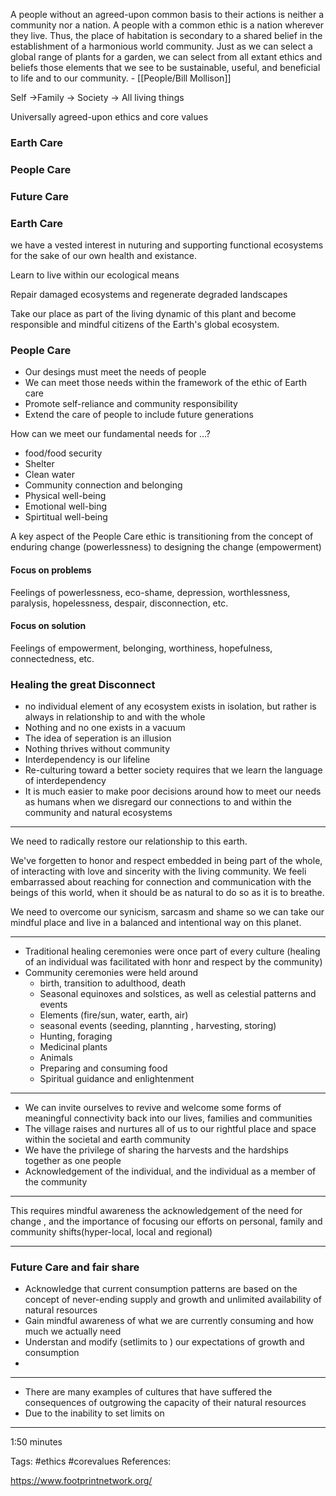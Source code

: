 
 A people without an agreed-upon common basis to their actions is neither a community nor a nation. A people with a common ethic is a nation wherever they live.
 Thus, the place of habitation is secondary to a shared belief in the establishment of a harmonious world community.
 Just as we can select a global range of plants for a garden, we can select from all extant ethics and beliefs those elements that we see to be sustainable, useful, and beneficial to life and to our community. - [[People/Bill Mollison]]

Self ->Family -> Society -> All living things

  Universally agreed-upon ethics and core values

### Earth Care
### People Care
### Future Care

### Earth Care
we have a vested interest in nuturing and supporting functional ecosystems for the sake of our own health and existance.

Learn to live within our ecological means

Repair damaged ecosystems and regenerate degraded landscapes

Take our place as part of the living dynamic of this plant and become responsible and mindful citizens of the Earth's global ecosystem.

### People Care

* Our desings must meet the needs of people 
* We can meet those needs within the framework of the ethic of Earth care
* Promote self-reliance and community responsibility
* Extend the care of people to include future generations

How can we meet our fundamental needs for ...?
* food/food security
* Shelter
* Clean water
* Community connection and belonging
* Physical well-being
* Emotional well-bing
* Spirtitual well-being

A key aspect of the People Care ethic is transitioning from the concept of enduring change (powerlessness) to designing the change (empowerment)

#### Focus on problems
Feelings of powerlessness, eco-shame, depression, worthlessness, paralysis, hopelessness, despair, disconnection, etc.

#### Focus on solution
Feelings of empowerment, belonging, worthiness, hopefulness, connectedness, etc.


### Healing the great Disconnect
* no individual element of any ecosystem exists in isolation, but rather is always in relationship to and with the whole
* Nothing and no one exists in a vacuum
* The idea of seperation is an illusion
* Nothing thrives without community
* Interdependency is our lifeline
* Re-culturing toward a better society requires that we learn the language of interdependency
* It is much easier  to make poor decisions around how to meet our needs as humans when we disregard our connections to and within the community and natural ecosystems

---

We need to radically restore our relationship to this earth.

We've forgetten to honor and respect embedded in being part of the whole, of interacting with love and sincerity with the living community. We feeli embarrassed about reaching for connection and communication with the beings of this world, when it should be as natural to do so as it is to breathe.

We need to overcome our synicism, sarcasm and shame so we can take our mindful place and live in a balanced and intentional way on this planet.

---

* Traditional healing ceremonies were once part of every culture (healing of an individual was facilitated with honr and respect by the community)
* Community ceremonies were held around 
	* birth, transition to adulthood, death
	* Seasonal equinoxes and solstices, as well as celestial patterns and events
	* Elements (fire/sun, water, earth, air)
	* seasonal events (seeding, plannting , harvesting, storing)
	* Hunting, foraging
	* Medicinal plants
	* Animals
	* Preparing and consuming food
	* Spiritual guidance and enlightenment

---
* We can invite ourselves to revive and welcome some forms of meaningful connectivity back into our lives, families and communities
* The village raises and nurtures all of us to our rightful place and space within the societal and earth community
* We have the privilege of sharing the harvests and the hardships together as one people
* Acknowledgement of the individual, and the individual as a member of the community
---
This requires mindful awareness the acknowledgement of the need for change , and the importance of focusing our efforts on personal, family and community shifts(hyper-local, local and regional)

---
### Future Care and fair share 

 * Acknowledge that current consumption patterns are based on the concept of never-ending supply and growth and unlimited availability of natural resources
 * Gain mindful awareness of what we are currently consuming and how much we actually need
 * Understan and modify (setlimits to ) our expectations of growth and consumption
 * 

---

* There are many examples of cultures that have suffered the consequences of outgrowing the capacity of their natural resources
* Due to the inability to set limits on 

---
1:50 minutes



Tags:
#ethics #corevalues 
References:

https://www.footprintnetwork.org/
